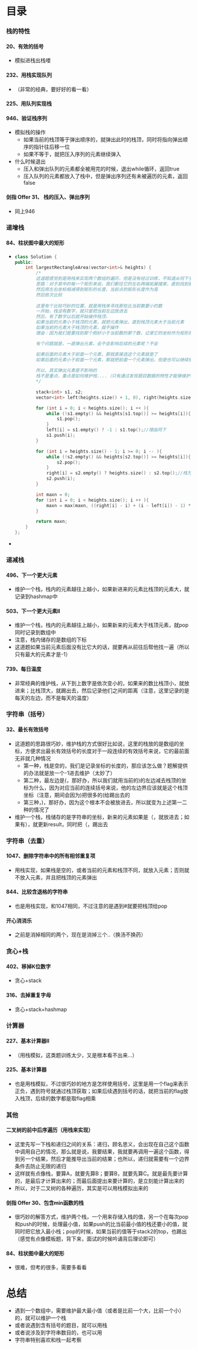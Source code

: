 # 目录

### 栈的特性

#### 20、有效的括号

- 模拟进栈出栈喽



#### 232、用栈实现队列

- （非常的经典，要好好的看一看）



#### 225、用队列实现栈



#### 946、验证栈序列

- 模拟栈的操作
  - 如果当前的栈顶等于弹出顺序的，就弹出此时的栈顶，同时将指向弹出顺序的指针往后移一位
  - 如果不等于，就把压入序列的元素继续弹入
- 什么时候退出
  - 压入和弹出队列的元素都全被用完的时候，退出while循环，返回true
  - 压入队列的元素都放入了栈中，但是弹出序列还有未被遍历的元素，返回false



#### 剑指 Offer 31、 栈的压入、弹出序列

- 同上946



### 递增栈

#### 84、柱状图中最大的矩形

- ```cpp
  class Solution {
  public:
      int largestRectangleArea(vector<int>& heights) {
          /*
          这道题感觉到是用栈来实现两个数组的遍历，但是没有经过训练，不知道从何下手...
          思路：对于其中的每一个矩形来说，我们都往它的左右两端拓展搜索，直到找到那些比当前数小的数，记录下它们的坐标
          然后用左右坐标相减得到矩形的长度，当前点的矩形长度作为高
          然后依次比较
          
          这里有个比较巧妙的位置，就是用栈来寻找那些比当前数要小的数
          一开始，栈没有数字，就只是把当前左边放进去
          然后，有了数字以后就开始操作栈顶，
          如果当前的元素小于栈顶的元素，就把元素弹出，直到栈顶元素大于当前元素
          如果当前的元素大于栈顶的元素，就不操作
          理由：因为我们是要找到那个刚好小于当前数的那个数，记录它的坐标作为矩形的长
  
          有个问题就是，一直弹出元素，会不会影响后续的元素呢？不会
  
          如果后面的元素大于前面一个元素，那就直接选这个元素就是了
          如果后面的元素小于前面一个元素，那就把前面一个元素弹出，但是也可以继续使用比前面一个数小的那个数进行判断（因为在前一个元素的时候，踢出的都是比前一个元素还大的数字）
          
          所以，其实弹出元素是不影响的
          栈不是重点，重点是如何维护栈....（只有通过发现题目数据的特性才能够维护好....）
          */
  
          stack<int> s1, s2;
          vector<int> left(heights.size() + 1, 0), right(heights.size() + 1, 0);
  
          for (int i = 0; i < heights.size(); i ++ ){
              while (!s1.empty() && heights[s1.top()] >= heights[i]){
                  s1.pop();
              }
              left[i] = s1.empty() ? -1 : s1.top();//理由同下
              s1.push(i);
          }
  
          for (int i = heights.size() - 1; i >= 0; i -- ){
              while (!s2.empty() && heights[s2.top()] >= heights[i]){
                  s2.pop();
              }
              right[i] = s2.empty() ? heights.size() : s2.top();//栈为空，就表明右边的所有的数都大于第i个数，所以返回heights.size()
              s2.push(i);
          }
  
          int maxn = 0;
          for (int i = 0; i < heights.size(); i ++ ){
              maxn = max(maxn, ((right[i] - i) + (i - left[i]) - 1) * heights[i]);
          }
  
          return maxn;
      }
  };
  ```

- 





### 递减栈

#### 496、下一个更大元素

- 维护一个栈，栈内的元素越往上越小，如果新进来的元素比栈顶的元素大，就记录到hashmap中



#### 503、下一个更大元素II

- 维护一个栈，栈内的元素越往上越小，如果新来的元素大于栈顶元素，就pop同时记录到数组中
- 注意，栈内储存的是数组的下标
- 这道题如果当前元素后面没有比它大的话，就要再从前往后帮他找一遍（所以只有最大的元素才是-1）



#### 739、每日温度

- 非常经典的维护栈，从下到上数字是依次变小的，如果来的数比栈顶小，就放进来；比栈顶大，就踢出去，然后记录他们之间的距离（注意，这里记录的是每天的左边，而不是每天的温度）





### 字符串（括号）

#### 32、最长有效括号

- 这道题的思路很巧妙，维护栈的方式很好比如说，这里的栈放的是数组的坐标，方便求出最长有效括号的长度对于一段连续的有效括号来说，它的最前面无非就几种情况
  - 第一种，栈是空的，我们是记录坐标的长度的，那应该怎么做？题解提供的办法就是放一个-1进去维护（太妙了）
  - 第二种，最左边是(，那好办，所以我们就用当前的)的左边减去栈顶的坐标为什么，因为对应当前的连续括号来说，他的左边界应该就是这个栈顶坐标（注意，期间会因为)把很多的(给踢出去的
  - 第三种，)，那好办，因为这个根本不会被放进去，所以就变为上述第一二种的情况了
- 维护一个栈，栈储存的是字符串的坐标，新来的元素如果是（，就放进去；如果有），就更新result，同时把（，踢出去





### 字符串（去重）

#### 1047、删除字符串中的所有相邻重复项

- 用栈实现，如果栈是空的，或者当前的元素和栈顶不同，就放入元素；否则就不放入元素，并且把栈顶的元素弹出



#### 844、比较含退格的字符串

- 也是用栈实现，和1047相同，不过注意的是遇到#就要把栈顶给pop



#### 开心消消乐

- 之前是消掉相同的两个，现在是消掉三个..（换汤不换药）





### 贪心+栈

#### 402、移掉K位数字

- 贪心+stack



#### 316、去掉重复字母

- 贪心+stack+hashmap





### 计算器

#### 227、基本计算器II

- （用栈模拟，这类题训练太少，又是根本看不出来...）



#### 225、基本计算器

- 也是用栈模拟，不过很巧妙的地方是怎样使用括号，这里是用一个flag来表示正负，遇到符号就通过栈顶获取；如果后续遇到括号的话，就把当前的flag放入栈顶，后续的数字都是取flag相乘





### 其他

#### 二叉树的前中后序遍历（用栈来实现）

- 这里先写一下栈和递归之间的关系：递归，顾名思义，会出现在自己这个函数中调用自己的情况，那么就是说，我要结果，我就要再调用一遍这个函数，得到另一个结果，然后才能推导出当前的结果；也所以，递归就需要有一个边界条件去防止无限的递归
- 这样就有点像栈，要算A，就要先算B；要算B，就要先算C。就是最先要计算的，是最后才计算出来的；而最后面提出来要计算的，是立刻能计算出来的
- 所以，对于二叉树的各种遍历，其实是可以用栈模拟出来的



#### 剑指 Offer 30、包含min函数的栈

- 很巧妙的解答方式，维护两个栈，一个用来存储入栈的值，另一个在每次pop和push的时候，处理最小值，如果push的比当前最小值的栈还要小的值，就同时把它放入最小栈；pop的时候，如果当前的值等于stack2的top，也踢出（感觉有点像模板题，背下来，面试的时候吟诵背后理论即可）



#### 84、柱状图中最大的矩形

- 很难，但考的很多，需要多看看





# 总结

- 遇到一个数组中，需要维护最大最小值（或者是比前一个大，比前一个小）的，就可以维护一个栈
- 或者说遇到含有括号的题目，就可以用栈
- 或者说涉及到字符串数目的，也可以用
- 字符串特别喜欢和栈一起考察